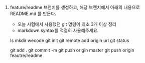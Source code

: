 1. feature/readme 브랜치를 생성하고, 해당 브랜치에서 아래의 내용으로 README.md 를 만든다.

   - 오늘 시험에서 사용했던 git 명령어 최소 3개 이상 정리
   - markdown syntax를 적절히 사용해주세요.

   ls
   mkdir wecode
   git init
   git remote add origin url
   git status

   git add .
   git commit -m
   git push origin master
   git push origin feautre/readme
